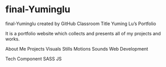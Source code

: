 # final-Yuminglu
final-Yuminglu created by GitHub Classroom
Title 
Yuming Lu’s Portfolio

It is a portfolio website which collects and presents all of my projects and works.

About Me
Projects
   Visuals
     Stills 
     Motions 
   Sounds
   Web Development

Tech Component
SASS
JS
